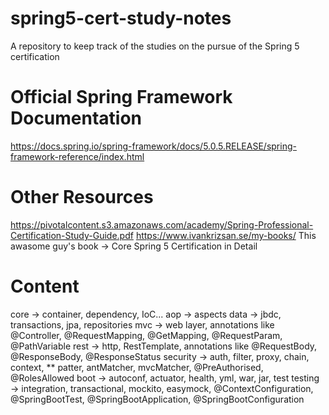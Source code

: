 # spring5-cert-study-notes
A repository to keep track of the studies on the pursue of the Spring 5 certification

# Official Spring Framework Documentation
https://docs.spring.io/spring-framework/docs/5.0.5.RELEASE/spring-framework-reference/index.html

# Other Resources
https://pivotalcontent.s3.amazonaws.com/academy/Spring-Professional-Certification-Study-Guide.pdf
https://www.ivankrizsan.se/my-books/ This awasome guy's book -> Core Spring 5 Certification in Detail 

# Content
core -> container, dependency, IoC...
aop -> aspects
data -> jbdc, transactions, jpa, repositories
mvc -> web layer, annotations like @Controller, @RequestMapping, @GetMapping, @RequestParam, @PathVariable
rest ->  http, RestTemplate, annotations like @RequestBody, @ResponseBody, @ResponseStatus
security -> auth, filter, proxy, chain, context, ** patter, antMatcher, mvcMatcher, @PreAuthorised, @RolesAllowed
boot -> autoconf, actuator, health, yml, war, jar, test
testing -> integration, transactional, mockito, easymock, @ContextConfiguration, @SpringBootTest, @SpringBootApplication, @SpringBootConfiguration
